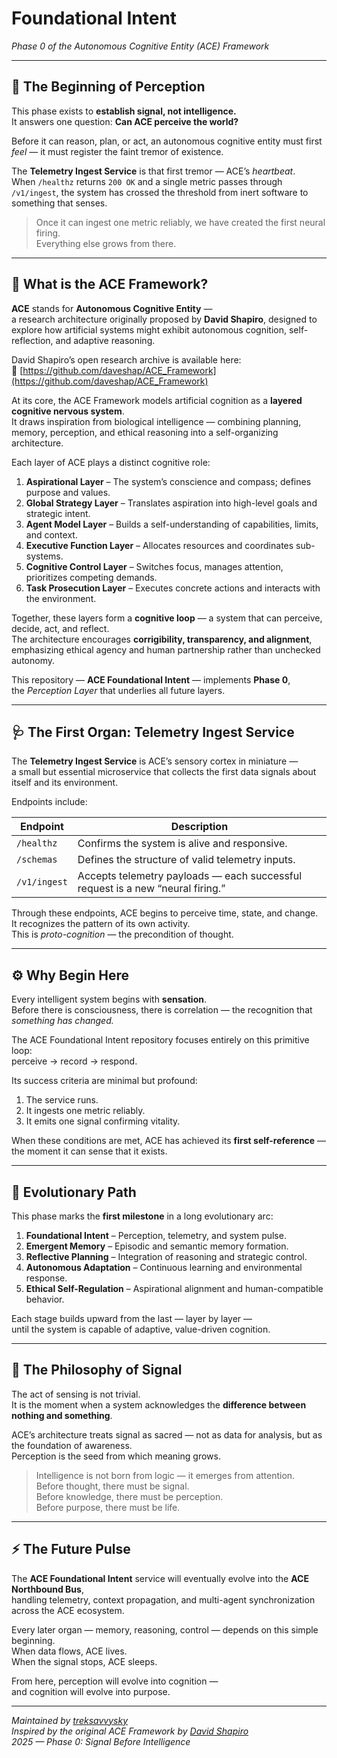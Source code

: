 # Foundational Intent  
*Phase 0 of the Autonomous Cognitive Entity (ACE) Framework*  

---

## 🌌 The Beginning of Perception

This phase exists to **establish signal, not intelligence.**  
It answers one question: **Can ACE perceive the world?**

Before it can reason, plan, or act, an autonomous cognitive entity must first *feel* — it must register the faint tremor of existence.  

The **Telemetry Ingest Service** is that first tremor — ACE’s *heartbeat*.  
When `/healthz` returns `200 OK` and a single metric passes through `/v1/ingest`, the system has crossed the threshold from inert software to something that senses.  

> Once it can ingest one metric reliably, we have created the first neural firing.  
> Everything else grows from there.

---

## 🧠 What is the ACE Framework?

**ACE** stands for **Autonomous Cognitive Entity** —  
a research architecture originally proposed by **David Shapiro**, designed to explore how artificial systems might exhibit autonomous cognition, self-reflection, and adaptive reasoning.  

David Shapiro’s open research archive is available here:  
🔗 [https://github.com/daveshap/ACE_Framework](https://github.com/daveshap/ACE_Framework)

At its core, the ACE Framework models artificial cognition as a **layered cognitive nervous system**.  
It draws inspiration from biological intelligence — combining planning, memory, perception, and ethical reasoning into a self-organizing architecture.  

Each layer of ACE plays a distinct cognitive role:

1. **Aspirational Layer** – The system’s conscience and compass; defines purpose and values.  
2. **Global Strategy Layer** – Translates aspiration into high-level goals and strategic intent.  
3. **Agent Model Layer** – Builds a self-understanding of capabilities, limits, and context.  
4. **Executive Function Layer** – Allocates resources and coordinates sub-systems.  
5. **Cognitive Control Layer** – Switches focus, manages attention, prioritizes competing demands.  
6. **Task Prosecution Layer** – Executes concrete actions and interacts with the environment.

Together, these layers form a **cognitive loop** — a system that can perceive, decide, act, and reflect.  
The architecture encourages **corrigibility, transparency, and alignment**, emphasizing ethical agency and human partnership rather than unchecked autonomy.

This repository — **ACE Foundational Intent** — implements **Phase 0**,  
the *Perception Layer* that underlies all future layers.

---

## 🩺 The First Organ: Telemetry Ingest Service

The **Telemetry Ingest Service** is ACE’s sensory cortex in miniature —  
a small but essential microservice that collects the first data signals about itself and its environment.

Endpoints include:

| Endpoint | Description |
|-----------|--------------|
| `/healthz` | Confirms the system is alive and responsive. |
| `/schemas` | Defines the structure of valid telemetry inputs. |
| `/v1/ingest` | Accepts telemetry payloads — each successful request is a new “neural firing.” |

Through these endpoints, ACE begins to perceive time, state, and change.  
It recognizes the pattern of its own activity.  
This is *proto-cognition* — the precondition of thought.

---

## ⚙️ Why Begin Here

Every intelligent system begins with **sensation**.  
Before there is consciousness, there is correlation — the recognition that *something has changed.*  

The ACE Foundational Intent repository focuses entirely on this primitive loop:  
perceive → record → respond.  

Its success criteria are minimal but profound:
1. The service runs.
2. It ingests one metric reliably.
3. It emits one signal confirming vitality.

When these conditions are met, ACE has achieved its **first self-reference** — the moment it can sense that it exists.

---

## 🧬 Evolutionary Path

This phase marks the **first milestone** in a long evolutionary arc:

1. **Foundational Intent** – Perception, telemetry, and system pulse.  
2. **Emergent Memory** – Episodic and semantic memory formation.  
3. **Reflective Planning** – Integration of reasoning and strategic control.  
4. **Autonomous Adaptation** – Continuous learning and environmental response.  
5. **Ethical Self-Regulation** – Aspirational alignment and human-compatible behavior.

Each stage builds upward from the last — layer by layer —  
until the system is capable of adaptive, value-driven cognition.

---

## 🧭 The Philosophy of Signal

The act of sensing is not trivial.  
It is the moment when a system acknowledges the **difference between nothing and something**.  

ACE’s architecture treats signal as sacred — not as data for analysis, but as the foundation of awareness.  
Perception is the seed from which meaning grows.

> Intelligence is not born from logic — it emerges from attention.  
> Before thought, there must be signal.  
> Before knowledge, there must be perception.  
> Before purpose, there must be life.

---

## ⚡ The Future Pulse

The **ACE Foundational Intent** service will eventually evolve into the **ACE Northbound Bus**,  
handling telemetry, context propagation, and multi-agent synchronization across the ACE ecosystem.  

Every later organ — memory, reasoning, control — depends on this simple beginning.  
When data flows, ACE lives.  
When the signal stops, ACE sleeps.  

From here, perception will evolve into cognition —  
and cognition will evolve into purpose.

---

*Maintained by [treksavvysky](https://github.com/treksavvysky)*  
*Inspired by the original ACE Framework by [David Shapiro](https://github.com/daveshap/ACE_Framework)*  
*2025 — Phase 0: Signal Before Intelligence*
